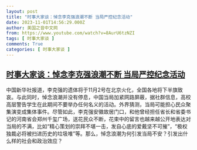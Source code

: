 ```yaml
---
layout: post
title: "时事大家谈：悼念李克强浪潮不断 当局严控纪念活动"
date: 2023-11-01T14:56:29.000Z
author: 美国之音中文网
from: https://www.youtube.com/watch?v=8AurU6tzNZI
tags: [ 时事大家谈 ]
comments: True
categories: [ 时事大家谈 ]
---
```

<!--1698850589000-->
[时事大家谈：悼念李克强浪潮不断 当局严控纪念活动](https://www.youtube.com/watch?v=8AurU6tzNZI)
------

<div>
中国新华社报道，李克强的遗体将于11月2号在北京火化，全国各地将下半旗致哀。与此同时，悼念浪潮并没有停息，中国当局加紧网路屏蔽，据社群信息，高校高层警告学生在此期间不要举办任何名义的活动。外界猜测，当局可能担心民众聚集演变成集体事件。尽管如此，李克强安徽故居门口，和他曾经担任省长和省委书记的河南省会郑州千玺广场，送花民众不断，花束中的留言也越来越公开地表达对当局的不满，比如“精心策划的崇拜不堪一击，发自心底的爱戴坚不可摧”，“极权独裁必将被扫进历史的垃圾堆”等。那么，悼念浪潮为何引发当局不安？引发出什么样的社会和政治效应？
</div>
